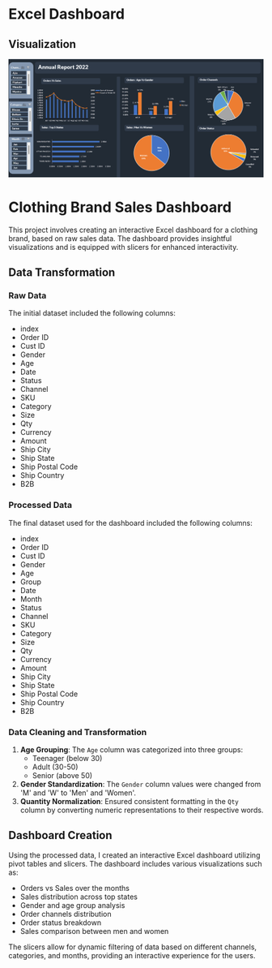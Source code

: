 # Excel Dashboard

## Visualization
![Dashboard](https://github.com/harjas31/dashboard/blob/main/annual_report.png)

# Clothing Brand Sales Dashboard

This project involves creating an interactive Excel dashboard for a clothing brand, based on raw sales data. The dashboard provides insightful visualizations and is equipped with slicers for enhanced interactivity.

## Data Transformation

### Raw Data
The initial dataset included the following columns:
- index
- Order ID
- Cust ID
- Gender
- Age
- Date
- Status
- Channel
- SKU
- Category
- Size
- Qty
- Currency
- Amount
- Ship City
- Ship State
- Ship Postal Code
- Ship Country
- B2B

### Processed Data
The final dataset used for the dashboard included the following columns:
- index
- Order ID
- Cust ID
- Gender
- Age
- Group
- Date
- Month
- Status
- Channel
- SKU
- Category
- Size
- Qty
- Currency
- Amount
- Ship City
- Ship State
- Ship Postal Code
- Ship Country
- B2B

### Data Cleaning and Transformation
1. **Age Grouping**: The `Age` column was categorized into three groups:
   - Teenager (below 30)
   - Adult (30-50)
   - Senior (above 50)
2. **Gender Standardization**: The `Gender` column values were changed from 'M' and 'W' to 'Men' and 'Women'.
3. **Quantity Normalization**: Ensured consistent formatting in the `Qty` column by converting numeric representations to their respective words.

## Dashboard Creation
Using the processed data, I created an interactive Excel dashboard utilizing pivot tables and slicers. The dashboard includes various visualizations such as:
- Orders vs Sales over the months
- Sales distribution across top states
- Gender and age group analysis
- Order channels distribution
- Order status breakdown
- Sales comparison between men and women

The slicers allow for dynamic filtering of data based on different channels, categories, and months, providing an interactive experience for the users.


